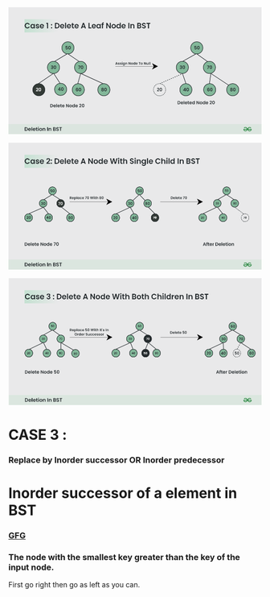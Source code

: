 ![case 1](image.png)

![case 2](image-1.png)

![case 3](image-2.png)
# CASE 3 : 

### Replace by Inorder successor OR Inorder predecessor
# Inorder successor of a element in BST

### [GFG](https://www.geeksforgeeks.org/inorder-successor-in-binary-search-tree/)

### The node with the **smallest key greater than the key** of the input node. 

First go right then go as left as you can.